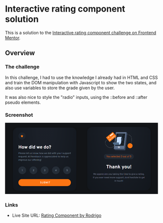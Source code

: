# Interactive rating component solution

This is a solution to the [Interactive rating component challenge on Frontend Mentor](https://www.frontendmentor.io/challenges/interactive-rating-component-koxpeBUmI).

## Overview

### The challenge

In this challenge, I had to use the knowledge I already had in HTML and CSS and train the DOM manipulation with Javascript to show the two states, and also use variables to store the grade given by the user.

It was also nice to style the "radio" inputs, using the ::before and ::after pseudo elements.

### Screenshot

![](./images/screenshot.png)

### Links

- Live Site URL: [Rating Component by Rodrigo](https://r-mayer.github.io/interactive-rating-component/)